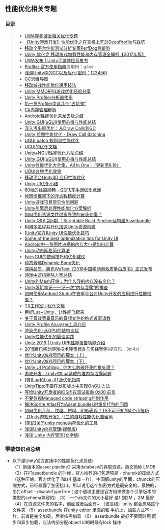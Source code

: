 ## 性能优化相关专题  

### 目录  
>* [UWA厚积薄发相关优化专题](./UWA.md)  
>* [【Unity游戏开发】性能优化之在真机上开启DeepProfile与踩坑](https://www.cnblogs.com/msxh/p/11749405.html)  
>* [移动全平台性能测试分析专家PerfDog性能狗](https://perfdog.qq.com/?ADTAG=media.weixin.wetest.banner1)  
>* [Unity 优化之 移动游戏加载性能和内存管理全解析【2017年版】](https://www.jianshu.com/p/5338c59ddcda)  
>* [UWA发布 | Unity手游体检蓝皮书](https://mp.weixin.qq.com/s/HgNhcjRl3DsUSFUWArJOdA)  
>* [Profiler 官方使用指南](https://pan.baidu.com/s/1e8_ZD6h8e8bUshw5_rkIvA)提取码：g4xe   
>* [浅谈Unity中的GC以及优化(密码：123456)](http://www.cnblogs.com/msxh/p/6531725.html)  
>* [GC思维导图](https://github.com/XINCGer/Unity3DTraining/blob/master/Doc/Unity%20GC.png)  
>* [移动游戏性能优化通用技法](https://www.cnblogs.com/timlly/p/10463467.html)  
>* [Unity MMORPG游戏优化经验分享](https://mp.weixin.qq.com/s?__biz=MzU5MjQ1NTEwOA==&mid=2247493814&idx=1&sn=39bcb1b3e6ce275e6e85665e628d0c55&chksm=fe1ddc1dc96a550bc846d83dd51cfe8e3c9be3f16495155a60dbbe3c08f232210a981385cea1&mpshare=1&scene=23&srcid=0704yTg4ItGDKJsQXiAMlRVS#rd)  
>* [Unity Profiler分析器使用](https://github.com/XINCGer/Unity3DTraining/tree/master/PerformanceOptimization/ProfilerExample)  
>* [扒一扒Profiler中这几个“占坑鬼”](https://blog.uwa4d.com/archives/presentandsync.html)  
>* [C#内存管理解析](http://www.cnblogs.com/yejianyong/p/7396154.html)  
>* [Android性能优化来龙去脉总结](https://www.cnblogs.com/wetest/p/9153213.html)  
>* [Unity GUI(uGUI)使用心得与性能总结](https://www.jianshu.com/p/061e67308e5f)  
>* [深入浅出聊优化：从Draw Calls到GC](https://www.cnblogs.com/murongxiaopifu/p/4284988.html)  
>* [Unity 绘图性能优化 - Draw Call Batching](http://www.cnblogs.com/fly-100/p/5422734.html)  
>* [UGUI batch 规则和性能优化](https://www.cnblogs.com/fly-100/p/5488757.html)  
>* [UGUI的优化文档](.//UGUI的优化.docx)  
>* [Unity+NGUI性能优化方法总结](https://blog.csdn.net/zzxiang1985/article/details/43339273)  
>* [Unity GUI(uGUI)使用心得与性能总结](https://www.jianshu.com/p/061e67308e5f)  
>* [Unity性能优化大合集，All In One !（更新至8.18）](https://blog.uwa4d.com/archives/allinone.html)  
>* [UGUI各种优化效果](https://blog.csdn.net/dingxiaowei2013/article/details/70769892)  
>* [移动平台Unity3D 应用性能优化](http://www.cnblogs.com/wetest/p/7018010.html)  
>* [Unity UI优化小结](https://zhuanlan.zhihu.com/p/43111806)  
>* [60帧的丝般顺畅 - QQ飞车手游优化点滴](https://www.cnblogs.com/wetest/p/9550990.html#top)  
>* [帧同步框架下的浮点数精度计算](https://mp.weixin.qq.com/s/gu4TslIcH3HAb1ADTDAAbQ)  
>* [Unity游戏项目常见性能问题](https://mp.weixin.qq.com/s?__biz=MzU5MjQ1NTEwOA==&mid=2247490346&idx=1&sn=c5ad61e23d2c3d3a160bdf3eea597533&chksm=fe1e2f81c969a6979ba0dc54e7b63a7852648f2f21b8f68d7c5ef55a327833724a0da5a10d31&scene=21#wechat_redirect)  
>* [Unity引擎后处理性能优化方案解析](https://mp.weixin.qq.com/s?__biz=MzI3MzA2MzE5Nw==&mid=2668911569&idx=1&sn=2689d0addc1a74cd82c1d4fec40e8025&chksm=f1c9f7a3c6be7eb51b8b5a03ec09af1093adf0f56a8d34b1b3c6b022a070ca6dfe21235809b4&mpshare=1&scene=23&srcid=0911gY5uBC45SkkP7coaFb2r#rd)  
>* [如何优化资源文件过多导致的安装变慢？](https://mp.weixin.qq.com/s?__biz=MzI3MzA2MzE5Nw==&mid=2668911638&idx=1&sn=53a8589baf125e64c06e0ba08bd54678&chksm=f1c9f064c6be7972d57d638e0ab26e4704661de3dace73fcfc5016673c88b7f417e1194e11dc&mpshare=1&scene=23&srcid=09190CG0H1ogG05WwLh9ZT4m#rd)  
>* [Unity Q&A 第5期 ：Scriptable Build Pipeline及构建Assetbundle](https://mp.weixin.qq.com/s/wdpRm12EofdBD468OvDFQQ)   
>* [利用多进程并行化加速Unity资源构建](https://mp.weixin.qq.com/s?__biz=MzI3MzA2MzE5Nw==&mid=2668911709&idx=1&sn=275cba9b5dedaf577d8dc3b0f8bce9e5&chksm=f1c9f02fc6be79396683835692f04da15f55807d685f3811f8431e096b83a006853e7b88aba0&mpshare=1&scene=23&srcid=092757UJQfXuRsPByAsv4H7A#rd)  
>* [[Unity官方]Unity UI性能优化技巧](https://mp.weixin.qq.com/s/mLd5INIVhkBQvbbXVLmDzw)  
>* [Some of the best optimization tips for Unity UI](https://unity3d.com/cn/how-to/unity-ui-optimization-tips?_ga=2.154346363.2101800386.1531107495-1345188037.1524659430)  
>* [Android中一张图片占据的内存大小是如何计算](https://www.cnblogs.com/dasusu/p/9789389.html)  
>* [Unity动态网格简化算法](https://mp.weixin.qq.com/s?__biz=MzI3MzA2MzE5Nw==&mid=2668912081&idx=1&sn=7e68007b22bd063c18e1bda3e8f458a0&chksm=f1c9f1a3c6be78b54e441567b3bf958871f4a6318a9f3dbb3a6549ae3dc8c8dc23fc703e7d62&mpshare=1&scene=23&srcid=1031mGOlzHsIajNYdEG43gNL#rd)  
>* [FairyGUI的使用技巧和优化建议](https://mp.weixin.qq.com/s?__biz=MzI3MzA2MzE5Nw==&mid=2668912211&idx=1&sn=d501f5d8fc33de578bebba560c204307&chksm=f1c9f221c6be7b3793d378b64bda5e68b84f62448d82eb4e69329274a240b5895ec50a1bff3a&mpshare=1&scene=23&srcid=11081TlWebOqQ5ddGVTyElk7#rd)  
>* [动态骨骼Dynamic Bone优化](https://mp.weixin.qq.com/s/8exSvCMw_Bx1Ea53WYm94g)   
>* [深耕品质，腾讯WeTest《2018中国移动游戏质量白皮书》正式发布](https://www.cnblogs.com/wetest/p/10241199.html)  
>* [游戏中遮挡剔除方案总结](https://mp.weixin.qq.com/s/GrqdTC9JsGrpc0wFoaP1gw)  
>* [Unity的Mesh压缩：为什么我的内存没有变化？](https://www.cnblogs.com/murongxiaopifu/p/10447076.html)  
>* [Unity填坑笔记——记一次“内存泄露”的排查](http://www.manew.com/thread-141722-1-1.html)  
>* [如何使用Android Studio在安卓平台对Unity开发的应用进行性能检查？](https://www.cnblogs.com/murongxiaopifu/p/10605053.html)  
>* [TX工作室UI优化文档](.//TX工作室UI优化文档.md)  
>* [用好Lua+Unity，让性能飞起来](https://blog.uwa4d.com/archives/USparkle_Lua.html)   
>* [关于音效背景音乐的音频文件的格式设置请教](https://answer.uwa4d.com/question/5c189a63bf256b207515158b)  
>* [Unity Profile Analyzer工具介绍](https://mp.weixin.qq.com/s/cApKe8SrJNtkdITW06wZ6g)  
>* [渲染优化-从GPU的结构谈起](https://mp.weixin.qq.com/s/-9I3nr5sWHMRVlB-080pNA)  
>* [Unity性能优化的最佳实践](https://mp.weixin.qq.com/s/v15Q9501Sg6_WWPjwTrXkQ)  
>* [Unite 2019 | Unity UPR性能报告功能介绍](https://mp.weixin.qq.com/s/9h1Uv90zL90n2Ug_RAP9IQ)  
>* [2018腾讯移动游戏技术评审标准与实践案例](https://pan.baidu.com/s/1JU9RP-23EQ9hIaVJeAni7A)(提取码：3m4x)   
>* [优化Unity游戏项目的脚本（上）](https://mp.weixin.qq.com/s/DQqA0lRjPXqvjq10CYJ-Ng)  
>* [优化Unity游戏项目的脚本（下）](https://mp.weixin.qq.com/s/qPzxGMdkeM3XfZs52sV-Mw)  
>* [Unity UI Profiling：你怎么敢破坏我的批处理？](https://mp.weixin.qq.com/s/lccbTm0LI1Kc_oyg5D0u3w)  
>* [游戏开发：Unity中Lua造成的堆内存泄露问题](https://mp.weixin.qq.com/s/weuQjDcGPUyxZzQZEsNDxg)  
>* [[转]Lua和Lua JIT及优化指南](https://www.cnblogs.com/zhaoqingqing/p/10397867.html)  
>* [UnityTips:不要在发布版本中实现OnGUI方法](https://www.cnblogs.com/murongxiaopifu/p/12341204.html)  
>* [写给Unity开发者的iOS内存调试指南 0x00 前言](https://www.cnblogs.com/murongxiaopifu/p/12357406.html)  
>* [不要忽视Managed code stripping的副作用](https://www.cnblogs.com/murongxiaopifu/p/12425817.html)  
>* [解决Sprite Atlas打包Asset bundles时重复打包的问题](https://www.cnblogs.com/murongxiaopifu/p/12453356.html)  
>* [如何优化几何、纹理、材料、阴影表现？TA不可不知的4个小技巧](https://mp.weixin.qq.com/s/KSkBCtKvxpt5GCnoYH8Ucg)  
>* [【Unity游戏开发】马三的游戏性能优化自留地](https://www.cnblogs.com/msxh/p/12987632.html)  
>* [[笔记]关于unity mono内存优化的工具](https://zhuanlan.zhihu.com/p/99655489)  
>* [浅谈Unity内存管理(视频版)](https://www.bilibili.com/video/av79798486/)  
>* [浅谈 Unity 内存管理(文字版)](https://www.notion.so/Unity-f79bb1d4ccfc483fbd8f8eb859ae55fe)  

### 零散知识点总结  
* 以下是Unity官方直播中的性能优化点总结:  
（1）新版本的asset pipeline2 采用database的存取资源，英文简称 LMDB
（2）在打assetbundle 的时候，官方推荐的打包选项是
         - chunck的压缩方式（这种压缩，官方优化了 和lz4 基本一样），中国版unity的里面，chunck的压缩方式，已经暴露了加密接口。所以说用这个加密方式是最安全的，最快的，吊打offset
         - disableTypeTree ( 这个选项主要是官方用来做各个引擎版本的 类型的schema兼容的)
（3） 一个ab文件的大小最好 是1 到2M ，2M 最好
（4）在资源文件夹的名字，前面或者后面有~ （波浪线）unity 都会忽略这个文件夹
（5）assetbundle 在unity editor 里面的和 手机上，加载方式不一样。前者是完全加载，后者按需加载
（6） assetbundle 最好不要同时用 同步和异步加载，应该内部分配object id的时候有lock 操作
